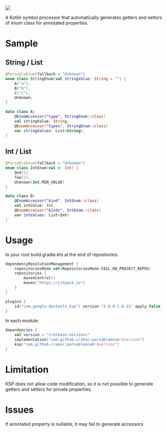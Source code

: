[![](https://jitpack.io/v/crakaC/ParsableEnum.svg)](https://jitpack.io/#crakaC/ParsableEnum)

A Kotlin symbol processor that automatically generates getters and setters of enum class for
annotated properties.

# Sample

## String / List<String>
```kotlin
@ParsableEnum(fallback = "Unknown")
enum class StringEnum(val stringValue: String = "") {
    A("a"),
    B("b"),
    C("c"),
    Unknown;
}

data class A(
    @EnumAccessor("type", StringEnum::class)
    val stringValue: String,
    @EnumAccessor("types", StringEnum::class)
    var stringValues: List<String>,
)
```

## Int / List<Int>
```kotlin
@ParsableEnum(fallback = "Unknown")
enum class IntEnum(val v: Int) {
    One(1),
    Two(2),
    Unknown(Int.MIN_VALUE)
}

data class B(
    @EnumAccessor("kind", IntEnum::class)
    val intValue: Int,
    @EnumAccessor("kinds", IntEnum::class)
    var intValues: List<Int>
)
```

# Usage

In your root build.gradle.kts at the end of repositories:
```kotlin
dependencyResolutionManagement {
    repositoriesMode.set(RepositoriesMode.FAIL_ON_PROJECT_REPOS)
    repositories {
        mavenCentral()
        maven("https://jitpack.io")
    }
}

plugins {
    id("com.google.devtools.ksp") version "2.0.0-1.0.21" apply false
}
```

In each module:
```kotlin
dependencies {
    val version = "<release-version>"
    implementation("com.github.crakac:parsableenum:$version")
    ksp("com.github.crakac:parsableenum:$version")
}
```
# Limitation
KSP does not allow code modification, so it is not possible to generate getters and setters for private properties.

# Issues
If annotated property is nullable, it may fail to generate accessors 